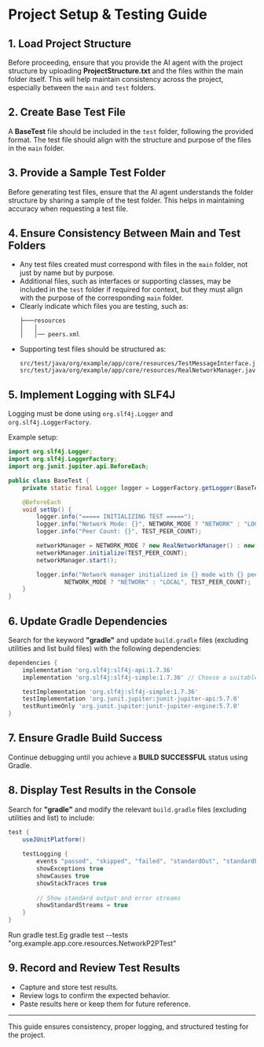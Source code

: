 # Project Setup & Testing Guide

## **1. Load Project Structure**
Before proceeding, ensure that you provide the AI agent with the project structure by uploading **ProjectStructure.txt** and the files within the main folder itself. This will help maintain consistency across the project, especially between the `main` and `test` folders.

## **2. Create Base Test File**
A **BaseTest** file should be included in the `test` folder, following the provided format. The test file should align with the structure and purpose of the files in the `main` folder.

## **3. Provide a Sample Test Folder**
Before generating test files, ensure that the AI agent understands the folder structure by sharing a sample of the test folder. This helps in maintaining accuracy when requesting a test file.

## **4. Ensure Consistency Between Main and Test Folders**
- Any test files created must correspond with files in the `main` folder, not just by name but by purpose.
- Additional files, such as interfaces or supporting classes, may be included in the `test` folder if required for context, but they must align with the purpose of the corresponding `main` folder.
- Clearly indicate which files you are testing, such as:
  ```
  ├───resources
  │   │                   
  │   │── peers.xml
  ```
- Supporting test files should be structured as:
  ```
  src/test/java/org/example/app/core/resources/TestMessageInterface.java
  src/test/java/org/example/app/core/resources/RealNetworkManager.java
  ```

## **5. Implement Logging with SLF4J**
Logging must be done using `org.slf4j.Logger` and `org.slf4j.LoggerFactory`.

Example setup:
```java
import org.slf4j.Logger;
import org.slf4j.LoggerFactory;
import org.junit.jupiter.api.BeforeEach;

public class BaseTest {
    private static final Logger logger = LoggerFactory.getLogger(BaseTest.class);

    @BeforeEach
    void setUp() {
        logger.info("===== INITIALIZING TEST =====");
        logger.info("Network Mode: {}", NETWORK_MODE ? "NETWORK" : "LOCAL");
        logger.info("Peer Count: {}", TEST_PEER_COUNT);

        networkManager = NETWORK_MODE ? new RealNetworkManager() : new LocalNetworkManager();
        networkManager.initialize(TEST_PEER_COUNT);
        networkManager.start();

        logger.info("Network manager initialized in {} mode with {} peers", 
                NETWORK_MODE ? "NETWORK" : "LOCAL", TEST_PEER_COUNT);
    }
}
```

## **6. Update Gradle Dependencies**
Search for the keyword **"gradle"** and update `build.gradle` files (excluding utilities and list build files) with the following dependencies:

```gradle
dependencies {
    implementation 'org.slf4j:slf4j-api:1.7.36'
    implementation 'org.slf4j:slf4j-simple:1.7.36' // Choose a suitable implementation

    testImplementation 'org.slf4j:slf4j-simple:1.7.36'
    testImplementation 'org.junit.jupiter:junit-jupiter-api:5.7.0'
    testRuntimeOnly 'org.junit.jupiter:junit-jupiter-engine:5.7.0'
}
```

## **7. Ensure Gradle Build Success**
Continue debugging until you achieve a **BUILD SUCCESSFUL** status using Gradle.

## **8. Display Test Results in the Console**
Search for **"gradle"** and modify the relevant `build.gradle` files (excluding utilities and list) to include:

```gradle
test {
    useJUnitPlatform()
    
    testLogging {
        events "passed", "skipped", "failed", "standardOut", "standardError"
        showExceptions true
        showCauses true
        showStackTraces true
        
        // Show standard output and error streams
        showStandardStreams = true
    }
}
```
Run gradle test.Eg
gradle test --tests "org.example.app.core.resources.NetworkP2PTest"

## **9. Record and Review Test Results**
- Capture and store test results.
- Review logs to confirm the expected behavior.
- Paste results here or keep them for future reference.

---
This guide ensures consistency, proper logging, and structured testing for the project.
